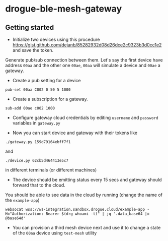 # drogue-ble-mesh-gateway

## Getting started

* Initialize two devices using this procedure https://gist.github.com/dejanb/85282932d08d26dce2c9323b3d0cc1e2 and save the token.

Generate pub/sub connection between them. Let's say the first device have address `00aa` and the other one `00ae`, `00aa` will simulate a device and `00ae` a gateway.

* Create a pub setting for a device

```
pub-set 00aa C002 0 50 5 1000
```

* Create a subscription for a gateway.

```
sub-add 00ae c002 1000
```

* Configure gateway cloud credentials by editing `username` and `password` variables in `gateway.py`

* Now you can start device and gateway with their tokens like

```
./gateway.py 159d79164ebff7f1
```
and
```
./device.py 62cb5d464413e5c7
```
in different terminals (or different machines)

* The device should be emitting status every 15 secs and gateway should forward that to the cloud.

You should be able to see data in the cloud by running (change the name of the `example-app`)

```
websocat wss://ws-integration.sandbox.drogue.cloud/example-app -H="Authorization: Bearer $(drg whoami -t)" | jq '.data_base64 |= @base64d'
```

* You can provision a third mesh device next and use it to change a state of the `00aa` device using `test-mesh` utility
